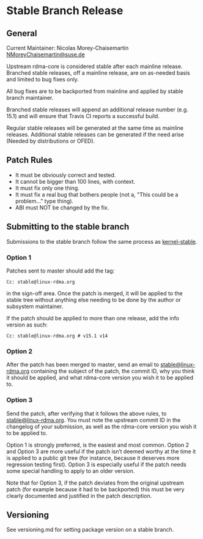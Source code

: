 # Stable Branch Release


## General

Current Maintainer: Nicolas Morey-Chaisemartin <NMoreyChaisemartin@suse.de>

Upstream rdma-core is considered stable after each mainline release.
Branched stable releases, off a mainline release, are on as-needed basis and limited to bug fixes only.

All bug fixes are to be backported from mainline and applied by stable branch maintainer.

Branched stable releases will append an additional release number (e.g. 15.1) and will ensure that Travis CI reports a successful build.

Regular stable releases will be generated at the same time as mainline releases.
Additional stable releases can be generated if the need arise (Needed by distributions or OFED).

## Patch Rules

 * It must be obviously correct and tested.
 * It cannot be bigger than 100 lines, with context.
 * It must fix only one thing.
 * It must fix a real bug that bothers people (not a, "This could be a problem..." type thing).
 * ABI must NOT be changed by the fix.

## Submitting to the stable branch

Submissions to the stable branch follow the same process as [kernel-stable](https://git.kernel.org/pub/scm/linux/kernel/git/torvalds/linux.git/tree/Documentation/process/stable-kernel-rules.rst).

### Option 1

Patches sent to master should add the tag:

   `Cc: stable@linux-rdma.org`

in the sign-off area. Once the patch is merged, it will be applied to the stable tree
without anything else needing to be done by the author or subsystem maintainer.

If the patch should be applied to more than one release, add the info version as such:

   `Cc: stable@linux-rdma.org # v15.1 v14`


### Option 2

After the patch has been merged to master, send an email to
stable@linux-rdma.org containing the subject of the patch, the commit ID,
why you think it should be applied, and what rdma-core version you wish it to
be applied to.

### Option 3

Send the patch, after verifying that it follows the above rules, to stable@linux-rdma.org.
You must note the upstream commit ID in the changelog of your submission,
 as well as the rdma-core version you wish it to be applied to.

Option 1 is strongly preferred, is the easiest and most common.
Option 2 and Option 3 are more useful if the patch isn’t deemed worthy at the time it is applied to a public git tree (for instance, because it deserves more regression testing first).
Option 3 is especially useful if the patch needs some special handling to apply to an older version.

Note that for Option 3, if the patch deviates from the original upstream patch (for example because it had to be backported) this must be very clearly documented and justified in the patch description.

## Versioning

See versioning.md for setting package version on a stable branch.
